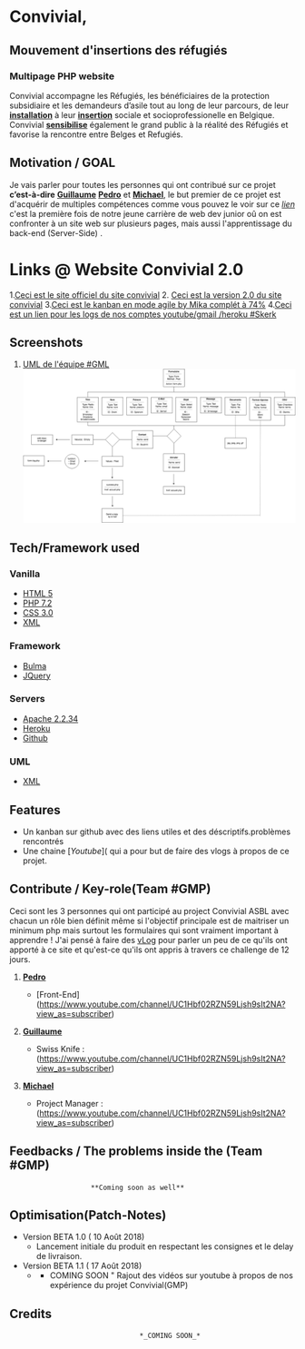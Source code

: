 
# Convivial,  
## Mouvement d'insertions des réfugiés

### Multipage PHP website

Convivial accompagne les Réfugiés, les bénéficiaires de la protection subsidiaire et les demandeurs d’asile tout au long de leur parcours, de leur [**installation**](https://www.convivial.be/category/sinstaller/) à leur [**insertion**](https://www.convivial.be/category/sinserer/) sociale et socioprofessionelle en Belgique. Convivial [**sensibilise**](https://www.convivial.be/category/sensibiliser/) également le grand public à la réalité des Réfugiés et favorise la rencontre entre Belges et Refugiés.

## Motivation / GOAL

Je vais parler pour toutes les personnes qui ont contribué sur ce projet **c’est-à-dire** [**Guillaume**](https://github.com/Guillaume-Kreit)  [**Pedro**](https://github.com/pedroseromenho) et [**Michael**](https://github.com/mickeymike33), le but premier de ce projet est d'acquérir de multiples compétences  comme vous pouvez le voir sur ce [*lien*](https://github.com/becodeorg/Johnson2/tree/master/projets/multipage-website-in-php) c'est la première fois de notre jeune carrière de web dev junior oû on est confronter à un site web sur plusieurs pages, mais aussi l'apprentissage du back-end (Server-Side) .


# Links @ Website Convivial 2.0
1.[Ceci est le site officiel du site convivial](https://www.convivial.be/)
2. [Ceci est la version 2.0 du site convivial](http://convivial-asbl.herokuapp.com/index.php "http://convivial-asbl.herokuapp.com/index.php")
3.[Ceci est le kanban en mode agile by Mika complét à 74%](https://github.com/mickeymike33/Conviviale-ASBL/projects/1)
4.[Ceci est un lien pour les logs de nos comptes youtube/gmail /heroku #Skerk](https://we.tl/T7zJLmIFOa)


## Screenshots

1. [UML de l'équipe #GML](https://contattafiles.s3.us-west-1.amazonaws.com/tnt14094/LXztqaLXIefe6Ls/forms.png)
![uml](forms/forms.png)




## Tech/Framework used

### Vanilla

- [HTML 5](https://developer.mozilla.org/en-US/docs/Web/Guide/HTML/HTML5)
- [PHP 7.2](http://php.net/releases/7_2_0.php)
- [CSS 3.0](https://developer.mozilla.org/en-US/docs/Web/CSS/CSS3)
- [XML](https://www.w3.org/XML/)

### Framework

- [Bulma](https://bulma.io/)
- [JQuery](https://github.com/jquery/jquery)

### Servers

- [Apache 2.2.34](https://httpd.apache.org/)
- [Heroku](https://www.heroku.com/)
- [Github](https://github.com)

### UML

- [XML](https://www.w3.org/XML/)



## Features

- Un kanban sur github avec des liens utiles et des déscriptifs.problèmes rencontrés
- Une chaine [*Youtube*]( qui a pour but de faire des vlogs à propos de ce projet.



## Contribute / Key-role(Team #GMP)

Ceci sont les 3 personnes qui ont participé au project Convivial ASBL avec chacun un rôle bien définit même si l'objectif principale est de maitriser un minimum php mais surtout les formulaires qui sont vraiment important à apprendre ! J'ai pensé à faire des [vLog](https://www.youtube.com/channel/UC1Hbf02RZN59Ljsh9sIt2NA?view_as=subscriber) pour parler un peu de ce qu'ils ont apporté à ce site et qu'est-ce qu'ils ont appris à travers ce challenge de 12 jours.

1.  [**Pedro**](https://github.com/pedroseromenho)
	- [Front-End] (https://www.youtube.com/channel/UC1Hbf02RZN59Ljsh9sIt2NA?view_as=subscriber)

2. [**Guillaume**](https://github.com/Guillaume-Kreit)
	- Swiss Knife :(https://www.youtube.com/channel/UC1Hbf02RZN59Ljsh9sIt2NA?view_as=subscriber)
3.  [**Michael**](https://github.com/mickeymike33)
	- Project Manager :(https://www.youtube.com/channel/UC1Hbf02RZN59Ljsh9sIt2NA?view_as=subscriber)


## Feedbacks / The problems inside the (Team #GMP)

						**Coming soon as well**

## Optimisation(Patch-Notes)

- Version BETA 1.0 ( 10 Août 2018)
	- Lancement initiale du produit en respectant les consignes et le delay de livraison.
- Version BETA 1.1 ( 17 Août 2018)
	- - COMING SOON " Rajout des vidéos sur youtube à propos de nos expérience du projet Convivial(GMP)

## Credits

									*_COMING SOON_*

